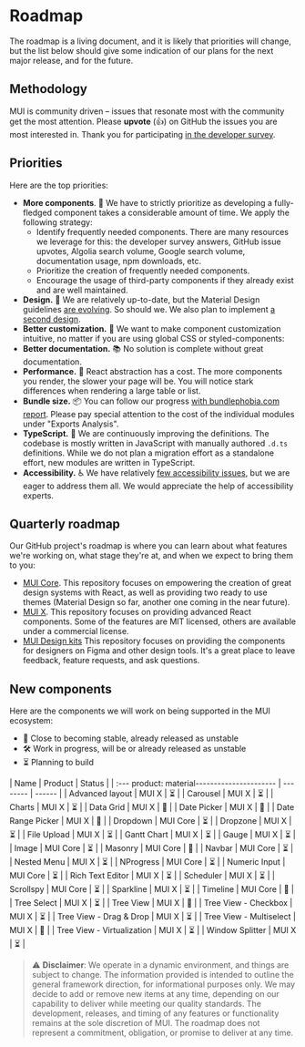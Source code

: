 # Roadmap

<p class="description">The roadmap is a living document, and it is likely that priorities will change, but the list below should give some indication of our plans for the next major release, and for the future.</p>

## Methodology

MUI is community driven – issues that resonate most with the community get the most attention.
Please **upvote** (👍) on GitHub the issues you are most interested in.
Thank you for participating [in the developer survey](/blog/2020-developer-survey-results/).

## Priorities

Here are the top priorities:

- **More components**. 🧰 We have to strictly prioritize as developing a fully-fledged component takes a considerable amount of time.
  We apply the following strategy:
  - Identify frequently needed components. There are many resources we leverage for this: the developer survey answers, GitHub issue upvotes, Algolia search volume, Google search volume, documentation usage, npm downloads, etc.
  - Prioritize the creation of frequently needed components.
  - Encourage the usage of third-party components if they already exist and are well maintained.
- **Design.** 🎀 We are relatively up-to-date, but the Material Design guidelines [are evolving](https://material.io/whats-new/). So should we. We also plan to implement [a second design](https://github.com/mui-org/material-ui/issues/22485).
- **Better customization.** 💅 We want to make component customization intuitive, no matter if you are using global CSS or styled-components:
- **Better documentation.** 📚 No solution is complete without great documentation.
- **Performance.** 🚀 React abstraction has a cost. The more components you render, the slower your page will be. You will notice stark differences when rendering a large table or list.
- **Bundle size.** 📦 You can follow our progress [with bundlephobia.com report](https://bundlephobia.com/package/@mui/material). Please pay special attention to the cost of the individual modules under "Exports Analysis".
- **TypeScript.** 📏 We are continuously improving the definitions. The codebase is mostly written in JavaScript with manually authored `.d.ts` definitions. While we do not plan a migration effort as a standalone effort, new modules are written in TypeScript.
- **Accessibility.** ♿️ We have relatively [few accessibility issues](https://darekkay.com/blog/accessible-ui-frameworks/), but we are eager to address them all. We would appreciate the help of accessibility experts.

## Quarterly roadmap

Our GitHub project's roadmap is where you can learn about what features we're working on, what stage they're at, and when we expect to bring them to you:

- [MUI Core](https://github.com/mui-org/material-ui/projects/25).
  This repository focuses on empowering the creation of great design systems with React, as well as providing two ready to use themes (Material Design so far, another one coming in the near future).
- [MUI X](https://github.com/mui-org/material-ui-x/projects/1).
  This repository focuses on providing advanced React components.
  Some of the features are MIT licensed, others are available under a commercial license.
- [MUI Design kits](https://github.com/mui-org/mui-design-kits/projects/1)
  This repository focuses on providing the components for designers on Figma and other design tools.
  It's a great place to leave feedback, feature requests, and ask questions.

## New components

Here are the components we will work on being supported in the MUI ecosystem:

- 🧪 Close to becoming stable, already released as unstable
- 🛠 Work in progress, will be or already released as unstable
- ⏳ Planning to build

| Name | Product | Status |
| :---
product: material---------------------- | -------- | ------ |
| Advanced layout | MUI X | ⏳ |
| Carousel | MUI X | ⏳ |
| Charts | MUI X | ⏳ |
| Data Grid | MUI X | 🧪 |
| Date Picker | MUI X | 🧪 |
| Date Range Picker | MUI X | 🧪 |
| Dropdown | MUI Core | ⏳ |
| Dropzone | MUI X | ⏳ |
| File Upload | MUI X | ⏳ |
| Gantt Chart | MUI X | ⏳ |
| Gauge | MUI X | ⏳ |
| Image | MUI Core | ⏳ |
| Masonry | MUI Core | 🧪 |
| Navbar | MUI Core | ⏳ |
| Nested Menu | MUI X | ⏳ |
| NProgress | MUI Core | ⏳ |
| Numeric Input | MUI Core | ⏳ |
| Rich Text Editor | MUI X | ⏳ |
| Scheduler | MUI X | ⏳ |
| Scrollspy | MUI Core | ⏳ |
| Sparkline | MUI X | ⏳ |
| Timeline | MUI Core | 🧪 |
| Tree Select | MUI X | ⏳ |
| Tree View | MUI X | 🧪 |
| Tree View - Checkbox | MUI X | ⏳ |
| Tree View - Drag & Drop | MUI X | ⏳ |
| Tree View - Multiselect | MUI X | 🧪 |
| Tree View - Virtualization | MUI X | ⏳ |
| Window Splitter | MUI X | ⏳ |

> ⚠️ **Disclaimer**: We operate in a dynamic environment, and things are subject to change. The information provided is intended to outline the general framework direction, for informational purposes only. We may decide to add or remove new items at any time, depending on our capability to deliver while meeting our quality standards. The development, releases, and timing of any features or functionality remains at the sole discretion of MUI. The roadmap does not represent a commitment, obligation, or promise to deliver at any time.
